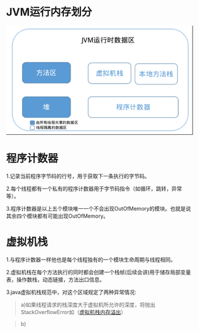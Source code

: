 # JVM运行内存划分
![](../phone/a.png)
# 程序计数器
1.记录当前程序字节码的行号，用于获取下一条执行的字节码。

2.每个线程都有一个私有的程序计数器用于字节码指令（如循环，跳转，异常等）。

3.程序计数器是以上五个模块唯一一个不会出现OutOfMemory的模块。也就是说其余四个模块都有可能出现OutOfMemory。

# 虚拟机栈
1.与程序计数器一样他也是每个线程独有的一个模块生命周期与线程相同。

2.虚拟机栈在每个方法执行的同时都会创建一个栈帧(后续会讲)用于储存局部变量表，操作数栈，动态链接，方法出口信息。

3.java虚拟机栈规范中，对这个区域规定了两种异常情况:
  
>a)如果线程请求的栈深度大于虚拟机所允许的深度，将抛出StackOverflowError如（[虚拟机栈内存溢出](../jvm/src/VirtualMemory.java)）
   
>b)
